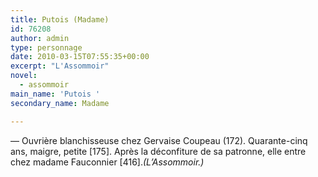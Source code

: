 ```yaml
---
title: Putois (Madame)
id: 76208
author: admin
type: personnage
date: 2010-03-15T07:55:35+00:00
excerpt: "L'Assommoir"
novel:
  - assommoir
main_name: 'Putois '
secondary_name: Madame

---
```

— Ouvrière blanchisseuse chez Gervaise Coupeau (172). Quarante-cinq ans, maigre, petite [175]. Après la déconfiture de sa patronne, elle entre chez madame Fauconnier [416]._(L&rsquo;Assommoir.)_